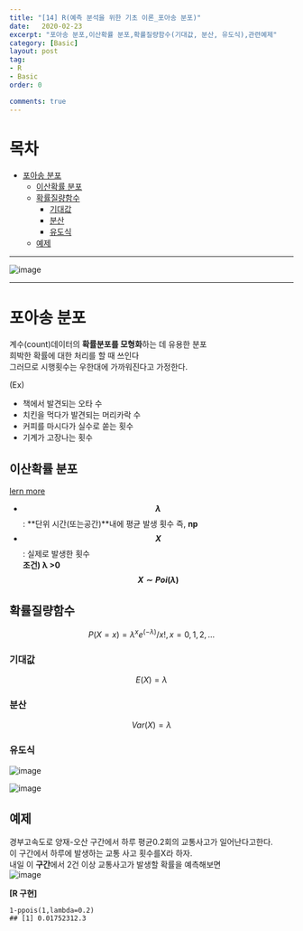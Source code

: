 ```yaml
---
title: "[14] R(예측 분석을 위한 기초 이론_포아송 분포)"
date:   2020-02-23
excerpt: "포아송 분포,이산확률 분포,확률질량함수(기대값, 분산, 유도식),관련예제"
category: [Basic]
layout: post
tag:
- R
- Basic
order: 0

comments: true
---
```


# 목차
- [포아송 분포](#포아송-분포)
  * [이산확률 분포](이산확률-분포)
  * [확률질량함수](#확률질량함수)
    + [기대값](#기대값)
    + [분산](#분산)
    + [유도식](#유도식)
  * [예제](예제)



----

![image](https://user-images.githubusercontent.com/76824611/122324489-d22fec00-cf63-11eb-8a63-cfea8c0746eb.png)

---
# 포아송 분포
계수(count)데이터의 **확률분포를 모형화**하는 데 유용한 분포    
희박한 확률에 대한 처리를 할 때 쓰인다      
그러므로 시행횟수는 우한대에 가까워진다고 가정한다.      

(Ex)      
* 책에서 발견되는 오타 수         
* 치킨을 먹다가 발견되는 머리카락 수    
* 커피를 마시다가 실수로 쏟는 횟수    
* 기계가 고장나는 횟수    

## 이산확률 분포     
[lern more](https://yerimoh.github.io/R13/)
* **$$λ$$**: **단위 시간(또는공간)**내에 평균 발생 횟수 즉, **np**     
* **$$X$$**: 실제로 발생한 횟수        
**조건) λ >0**    
**$$X∼Poi(λ)$$**     

## 확률질량함수
$$P(X=x) ={λ^x e^(−λ)}/x!,   x= 0,1,2, ...$$   

### 기대값
$$E(X) =λ$$

### 분산
$$Var(X) =λ$$


### 유도식
![image](https://user-images.githubusercontent.com/76824611/122324667-24710d00-cf64-11eb-8bf7-4fd469e5c7b2.png)
  
![image](https://user-images.githubusercontent.com/76824611/122324716-3f438180-cf64-11eb-9875-0c7b9986a8c3.png)

  
## 예제
경부고속도로 양재-오산 구간에서 하루 평균0.2회의 교통사고가 일어난다고한다.     
이 구간에서 하루에 발생하는 교통 사고 횟수를X라 하자.     
내일 이 **구간**에서 2건 이상 교통사고가 발생할 확률을 예측해보면           
![image](https://user-images.githubusercontent.com/76824611/122324798-613d0400-cf64-11eb-8939-b636c1bfb50a.png)


**[R 구현]**
```
1-ppois(1,lambda=0.2)
## [1] 0.01752312.3
```





